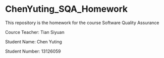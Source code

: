 ChenYuting_SQA_Homework
=======================

This repository is the homework for the course Software Quality Assurance

Cource Teacher: Tian Siyuan

Student Name:   Chen Yuting

Student Number: 13126059
